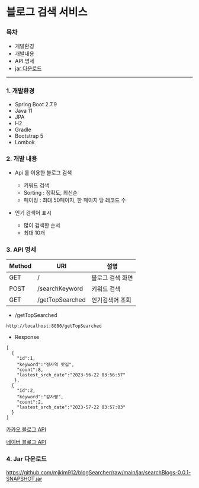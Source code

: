 # 블로그 검색 서비스


### 목차
- 개발환경
- 개발내용
- API 명세
- [jar 다운로드](https://github.com/mjkim912/blogSearcher/raw/main/jar/searchBlogs-0.0.1-SNAPSHOT.jar)

---
### 1. 개발환경

- Spring Boot 2.7.9
- Java 11
- JPA
- H2
- Gradle
- Bootstrap 5
- Lombok


### 2. 개발 내용
- Api 를 이용한 블로그 검색
  - 키워드 검색
  - Sorting : 정확도, 최신순
  - 페이징 : 최대 50페이지, 한 페이지 당 레코드 수

- 인기 검색어 표시
  - 많이 검색한 순서
  - 최대 10개


### 3. API 명세
|Method|URI|설명|
|------|---|---|
|GET|/|블로그 검색 화면|
|POST|/searchKeyword|키워드 검색|
|GET|/getTopSearched|인기검색어 조회|

- /getTopSearched
```
http://localhost:8080/getTopSearched
```
- Response
```
[
  {
    "id":1,
    "keyword":"정자역 맛집",
    "count":8,
    "lastest_srch_date":"2023-56-22 03:56:57"
   },
  {
    "id":2,
    "keyword":"감자빵",
    "count":2,
    "lastest_srch_date":"2023-57-22 03:57:03"
  }
]
```


[카카오 블로그 API](https://developers.kakao.com/docs/latest/ko/daum-search/dev-guide#search-blog)

[네이버 블로그 API](https://developers.naver.com/docs/serviceapi/search/blog/blog.md#%EB%B8%94%EB%A1%9C%EA%B7%B8-%EA%B2%80%EC%83%89-api-%EB%A0%88%ED%8D%BC%EB%9F%B0%EC%8A%A4)

### 4. Jar 다운로드
https://github.com/mjkim912/blogSearcher/raw/main/jar/searchBlogs-0.0.1-SNAPSHOT.jar
